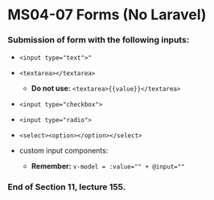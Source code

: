 # MS04-07 Forms (No Laravel)
### Submission of form with the following inputs:

* ```<input type="text">"```

* ```<textarea></textarea>```
	* **Do not use:** ```<textarea>{{value}}</textarea>``` 

* ```<input type="checkbox">```

* ```<input type="radio">```

* ```<select><option></option></select>```

* custom input components:
	* **Remember:** ```v-model = :value="" + @input=""```

### End of Section 11, lecture 155.
